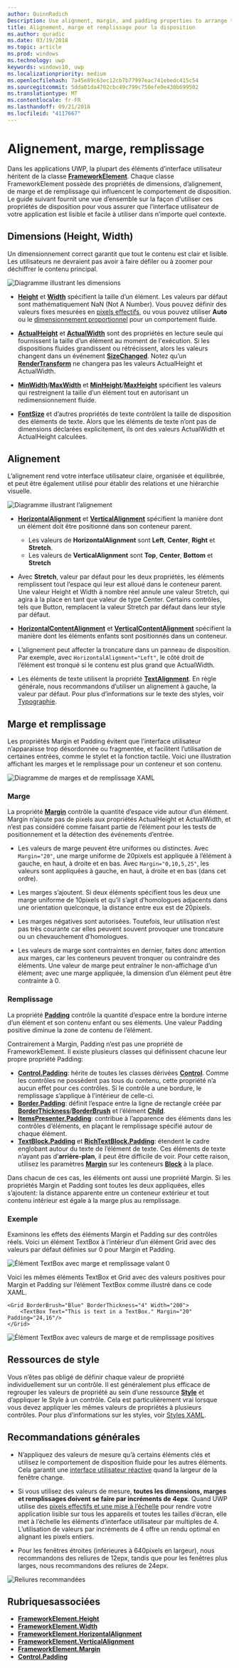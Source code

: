 ```yaml
---
author: QuinnRadich
Description: Use alignment, margin, and padding properties to arrange the layout of elements on a page.
title: Alignement, marge et remplissage pour la disposition
ms.author: quradic
ms.date: 03/19/2018
ms.topic: article
ms.prod: windows
ms.technology: uwp
keywords: windows10, uwp
ms.localizationpriority: medium
ms.openlocfilehash: 7a45e89c63ec12cb7b77997eac741ebedc415c54
ms.sourcegitcommit: 5dda01da4702cbc49c799c750efe0e430b699502
ms.translationtype: MT
ms.contentlocale: fr-FR
ms.lasthandoff: 09/21/2018
ms.locfileid: "4117667"
---
```

# <a name="alignment-margin-padding"></a>Alignement, marge, remplissage

Dans les applications UWP, la plupart des éléments d’interface utilisateur héritent de la classe [**FrameworkElement**](https://docs.microsoft.com/uwp/api/Windows.UI.Xaml.FrameworkElement). Chaque classe FrameworkElement possède des propriétés de dimensions, d’alignement, de marge et de remplissage qui influencent le comportement de disposition. Le guide suivant fournit une vue d’ensemble sur la façon d'utiliser ces propriétés de disposition pour vous assurer que l’interface utilisateur de votre application est lisible et facile à utiliser dans n’importe quel contexte.

## <a name="dimensions-height-width"></a>Dimensions (Height, Width)
Un dimensionnement correct garantit que tout le contenu est clair et lisible. Les utilisateurs ne devraient pas avoir à faire défiler ou à zoomer pour déchiffrer le contenu principal.

![Diagramme illustrant les dimensions](images/dimensions.svg)

- [**Height**](https://docs.microsoft.com/uwp/api/windows.ui.xaml.frameworkelement.height) et [**Width**](https://docs.microsoft.com/uwp/api/windows.ui.xaml.frameworkelement.width) spécifient la taille d’un élément. Les valeurs par défaut sont mathématiquement NaN (Not A Number). Vous pouvez définir des valeurs fixes mesurées en [pixels effectifs](../basics/design-and-ui-intro.md#effective-pixels-and-scaling), ou vous pouvez utiliser **Auto** ou le [dimensionnement proportionnel](layout-panels.md#grid) pour un comportement fluide.

- [**ActualHeight**](https://docs.microsoft.com/uwp/api/windows.ui.xaml.frameworkelement.actualheight) et [**ActualWidth**](https://docs.microsoft.com/uwp/api/windows.ui.xaml.frameworkelement.actualwidth) sont des propriétés en lecture seule qui fournissent la taille d’un élément au moment de l'exécution. Si les dispositions fluides grandissent ou rétrécissent, alors les valeurs changent dans un événement [**SizeChanged**](https://docs.microsoft.com/uwp/api/windows.ui.xaml.frameworkelement.sizechanged). Notez qu’un [**RenderTransform**](https://docs.microsoft.com/uwp/api/windows.ui.xaml.uielement.rendertransform) ne changera pas les valeurs ActualHeight et ActualWidth.

- [**MinWidth**](https://docs.microsoft.com/uwp/api/windows.ui.xaml.frameworkelement.minwidth)/[**MaxWidth**](https://docs.microsoft.com/uwp/api/windows.ui.xaml.frameworkelement.maxwidth) et [**MinHeight**](https://docs.microsoft.com/uwp/api/windows.ui.xaml.frameworkelement.minheight)/[**MaxHeight**](https://docs.microsoft.com/uwp/api/windows.ui.xaml.frameworkelement.maxheight) spécifient les valeurs qui restreignent la taille d’un élément tout en autorisant un redimensionnement fluide.

- [**FontSize**](https://docs.microsoft.com/uwp/api/windows.ui.xaml.controls.textblock.fontsize) et d’autres propriétés de texte contrôlent la taille de disposition des éléments de texte. Alors que les éléments de texte n’ont pas de dimensions déclarées explicitement, ils ont des valeurs ActualWidth et ActualHeight calculées. 

## <a name="alignment"></a>Alignement
L’alignement rend votre interface utilisateur claire, organisée et équilibrée, et peut être également utilisé pour établir des relations et une hiérarchie visuelle.

![Diagramme illustrant l’alignement](images/alignment.svg)

- [**HorizontalAlignment**](https://docs.microsoft.com/uwp/api/windows.ui.xaml.frameworkelement.horizontalalignment) et [**VerticalAlignment**](https://docs.microsoft.com/uwp/api/windows.ui.xaml.frameworkelement.verticalalignment) spécifient la manière dont un élément doit être positionné dans son conteneur parent.
    - Les valeurs de **HorizontalAlignment** sont **Left**, **Center**, **Right** et **Stretch**.
    - Les valeurs de **VerticalAlignment** sont **Top**, **Center**, **Bottom** et **Stretch**

- Avec **Stretch**, valeur par défaut pour les deux propriétés, les éléments remplissent tout l’espace qui leur est alloué dans le conteneur parent. Une valeur Height et Width à nombre réel annule une valeur Stretch, qui agira à la place en tant que valeur de type Center. Certains contrôles, tels que Button, remplacent la valeur Stretch par défaut dans leur style par défaut.

- [**HorizontalContentAlignment**](https://docs.microsoft.com/uwp/api/windows.ui.xaml.controls.control.horizontalcontentalignment) et [**VerticalContentAlignment**](https://docs.microsoft.com/uwp/api/windows.ui.xaml.controls.control.verticalcontentalignment) spécifient la manière dont les éléments enfants sont positionnés dans un conteneur.

- L’alignement peut affecter la troncature dans un panneau de disposition. Par exemple, avec `HorizontalAlignment="Left"`, le côté droit de l’élément est tronqué si le contenu est plus grand que ActualWidth.

- Les éléments de texte utilisent la propriété [**TextAlignment**](https://docs.microsoft.com/en-us/uwp/api/windows.ui.xaml.textalignment). En règle générale, nous recommandons d’utiliser un alignement à gauche, la valeur par défaut. Pour plus d’informations sur le texte des styles, voir [Typographie](../style/typography.md).

## <a name="margin-and-padding"></a>Marge et remplissage
Les propriétés Margin et Padding évitent que l’interface utilisateur n’apparaisse trop désordonnée ou fragmentée, et facilitent l’utilisation de certaines entrées, comme le stylet et la fonction tactile. Voici une illustration affichant les marges et le remplissage pour un conteneur et son contenu.

![Diagramme de marges et de remplissage XAML](images/xaml-layout-margins-padding.svg)

### <a name="margin"></a>Marge
La propriété [**Margin**](https://docs.microsoft.com/uwp/api/windows.ui.xaml.frameworkelement.margin) contrôle la quantité d’espace vide autour d’un élément. Margin n’ajoute pas de pixels aux propriétés ActualHeight et ActualWidth, et n’est pas considéré comme faisant partie de l’élément pour les tests de positionnement et la détection des événements d’entrée.

- Les valeurs de marge peuvent être uniformes ou distinctes. Avec `Margin="20"`, une marge uniforme de 20pixels est appliquée à l’élément à gauche, en haut, à droite et en bas. Avec `Margin="0,10,5,25"`, les valeurs sont appliquées à gauche, en haut, à droite et en bas (dans cet ordre). 

- Les marges s’ajoutent. Si deux éléments spécifient tous les deux une marge uniforme de 10pixels et qu’il s’agit d’homologues adjacents dans une orientation quelconque, la distance entre eux est de 20pixels.

- Les marges négatives sont autorisées. Toutefois, leur utilisation n’est pas très courante car elles peuvent souvent provoquer une troncature ou un chevauchement d’homologues.

- Les valeurs de marge sont contraintes en dernier, faites donc attention aux marges, car les conteneurs peuvent tronquer ou contraindre des éléments. Une valeur de marge peut entraîner le non-affichage d’un élément; avec une marge appliquée, la dimension d’un élément peut être contrainte à 0.

### <a name="padding"></a>Remplissage
La propriété [**Padding**](https://docs.microsoft.com/uwp/api/windows.ui.xaml.frameworkelement.padding) contrôle la quantité d’espace entre la bordure interne d’un élément et son contenu enfant ou ses éléments. Une valeur Padding positive diminue la zone de contenu de l’élément. 

Contrairement à Margin, Padding n’est pas une propriété de FrameworkElement. Il existe plusieurs classes qui définissent chacune leur propre propriété Padding:

-   [**Control.Padding**](https://docs.microsoft.com/uwp/api/windows.ui.xaml.controls.control.padding): hérite de toutes les classes dérivées [**Control**](https://docs.microsoft.com/uwp/api/windows.ui.xaml.controls). Comme les contrôles ne possèdent pas tous du contenu, cette propriété n’a aucun effet pour ces contrôles. Si le contrôle a une bordure, le remplissage s’applique à l’intérieur de celle-ci.
-   [**Border.Padding**](https://docs.microsoft.com/uwp/api/windows.ui.xaml.controls.border.padding): définit l’espace entre la ligne de rectangle créée par [**BorderThickness**](https://docs.microsoft.com/uwp/api/windows.ui.xaml.controls.border.borderthickness)/[**BorderBrush**](https://docs.microsoft.com/uwp/api/windows.ui.xaml.controls.border.borderbrush) et l’élément [**Child**](https://docs.microsoft.com/uwp/api/windows.ui.xaml.controls.border.child).
-   [**ItemsPresenter.Padding**](https://docs.microsoft.com/uwp/api/windows.ui.xaml.controls.itemspresenter.padding): contribue à l’apparence des éléments dans les contrôles d’éléments, en plaçant le remplissage spécifié autour de chaque élément.
-   [**TextBlock.Padding**](https://docs.microsoft.com/uwp/api/windows.ui.xaml.controls.textblock.padding) et [**RichTextBlock.Padding**](https://docs.microsoft.com/uwp/api/windows.ui.xaml.controls.richtextblock.padding): étendent le cadre englobant autour du texte de l’élément de texte. Ces éléments de texte n’ayant pas d’**arrière-plan**, il peut être difficile de voir. Pour cette raison, utilisez les paramètres [**Margin**](https://docs.microsoft.com/uwp/api/windows.ui.xaml.documents.block.margin) sur les conteneurs [**Block**](https://docs.microsoft.com/uwp/api/windows.ui.xaml.documents.block) à la place.

Dans chacun de ces cas, les éléments ont aussi une propriété Margin. Si les propriétés Margin et Padding sont toutes les deux appliquées, elles s’ajoutent: la distance apparente entre un conteneur extérieur et tout contenu intérieur est égale à la marge plus au remplissage.

### <a name="example"></a>Exemple
Examinons les effets des éléments Margin et Padding sur des contrôles réels. Voici un élément TextBox à l’intérieur d’un élément Grid avec des valeurs par défaut définies sur 0 pour Margin et Padding.

![Élément TextBox avec marge et remplissage valant 0](images/xaml-layout-textbox-no-margins-padding.svg)

Voici les mêmes éléments TextBox et Grid avec des valeurs positives pour Margin et Padding sur l’élément TextBox comme illustré dans ce code XAML.

```xaml
<Grid BorderBrush="Blue" BorderThickness="4" Width="200">
    <TextBox Text="This is text in a TextBox." Margin="20" Padding="24,16"/>
</Grid>
```

![Élément TextBox avec valeurs de marge et de remplissage positives](images/xaml-layout-textbox-with-margins-padding.svg)


## <a name="style-resources"></a>Ressources de style
Vous n’êtes pas obligé de définir chaque valeur de propriété individuellement sur un contrôle. Il est généralement plus efficace de regrouper les valeurs de propriété au sein d’une ressource [**Style**](https://docs.microsoft.com/uwp/api/Windows.UI.Xaml.Style) et d’appliquer le Style à un contrôle. Cela est particulièrement vrai lorsque vous devez appliquer les mêmes valeurs de propriétés à plusieurs contrôles. Pour plus d’informations sur les styles, voir [Styles XAML](../controls-and-patterns/xaml-styles.md).

## <a name="general-recommendations"></a>Recommandations générales
- N’appliquez des valeurs de mesure qu’à certains éléments clés et utilisez le comportement de disposition fluide pour les autres éléments. Cela garantit une [interface utilisateur réactive](responsive-design.md) quand la largeur de la fenêtre change.

- Si vous utilisez des valeurs de mesure, **toutes les dimensions, marges et remplissages doivent se faire par incréments de 4epx**. Quand UWP utilise des [pixels effectifs et une mise à l’échelle](../basics/design-and-ui-intro.md#effective-pixels-and-scaling) pour rendre votre application lisible sur tous les appareils et toutes les tailles d’écran, elle met à l’échelle les éléments d’interface utilisateur par multiples de 4. L’utilisation de valeurs par incréments de 4 offre un rendu optimal en alignant les pixels entiers.

- Pour les fenêtres étroites (inférieures à 640pixels en largeur), nous recommandons des reliures de 12epx, tandis que pour les fenêtres plus larges, nous recommandons des reliures de 24epx.

![Reliures recommandées](images/12-gutter.svg)

## <a name="related-topics"></a>Rubriquesassociées
* [**FrameworkElement.Height**](https://docs.microsoft.com/uwp/api/windows.ui.xaml.frameworkelement.height)
* [**FrameworkElement.Width**](https://docs.microsoft.com/uwp/api/windows.ui.xaml.frameworkelement.width)
* [**FrameworkElement.HorizontalAlignment**](https://docs.microsoft.com/uwp/api/windows.ui.xaml.frameworkelement.horizontalalignment)
* [**FrameworkElement.VerticalAlignment**](https://docs.microsoft.com/uwp/api/windows.ui.xaml.frameworkelement.verticalalignment)
* [**FrameworkElement.Margin**](https://docs.microsoft.com/uwp/api/windows.ui.xaml.frameworkelement.margin)
* [**Control.Padding**](https://docs.microsoft.com/uwp/api/windows.ui.xaml.controls.control.padding)
